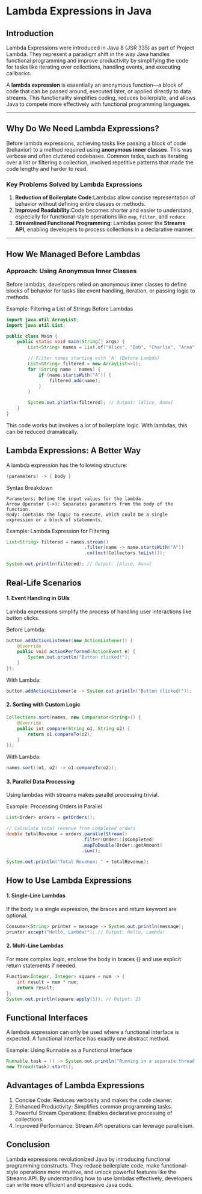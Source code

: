 # Lambda Expressions in Java

## Introduction

Lambda Expressions were introduced in Java 8 (JSR 335) as part of Project Lambda. They represent a paradigm shift in the way Java handles functional programming and improve productivity by simplifying the code for tasks like iterating over collections, handling events, and executing callbacks.

A **lambda expression** is essentially an anonymous function—a block of code that can be passed around, executed later, or applied directly to data streams. This functionality simplifies coding, reduces boilerplate, and allows Java to compete more effectively with functional programming languages.

---

## Why Do We Need Lambda Expressions?

Before lambda expressions, achieving tasks like passing a block of code (behavior) to a method required using **anonymous inner classes**. This was verbose and often cluttered codebases. Common tasks, such as iterating over a list or filtering a collection, involved repetitive patterns that made the code lengthy and harder to read.

### Key Problems Solved by Lambda Expressions

1. **Reduction of Boilerplate Code**:Lambdas allow concise representation of behavior without defining entire classes or methods.
2. **Improved Readability**:Code becomes shorter and easier to understand, especially for functional-style operations like `map`, `filter`, and `reduce`.
3. **Streamlined Functional Programming**:
   Lambdas power the **Streams API**, enabling developers to process collections in a declarative manner.

---

## How We Managed Before Lambdas

### Approach: Using Anonymous Inner Classes

Before lambdas, developers relied on anonymous inner classes to define blocks of behavior for tasks like event handling, iteration, or passing logic to methods.

Example: Filtering a List of Strings Before Lambdas

```java
import java.util.ArrayList;
import java.util.List;

public class Main {
    public static void main(String[] args) {
        List<String> names = List.of("Alice", "Bob", "Charlie", "Anna");

        // Filter names starting with 'A' (Before Lambda)
        List<String> filtered = new ArrayList<>();
        for (String name : names) {
            if (name.startsWith("A")) {
                filtered.add(name);
            }
        }

        System.out.println(filtered); // Output: [Alice, Anna]
    }
}
```


This code works but involves a lot of boilerplate logic. With lambdas, this can be reduced dramatically.


## Lambda Expressions: A Better Way

A lambda expression has the following structure:

```java
(parameters) -> { body }
```

Syntax Breakdown

    Parameters: Define the input values for the lambda.
    Arrow Operator (->): Separates parameters from the body of the function.
    Body: Contains the logic to execute, which could be a single expression or a block of statements.

Example: Lambda Expression for Filtering
```java
List<String> filtered = names.stream()
                             .filter(name -> name.startsWith("A"))
                             .collect(Collectors.toList());

System.out.println(filtered); // Output: [Alice, Anna]
```

## Real-Life Scenarios

#### 1. Event Handling in GUIs

Lambda expressions simplify the process of handling user interactions like button clicks.

Before Lambda:

```java
button.addActionListener(new ActionListener() {
    @Override
    public void actionPerformed(ActionEvent e) {
        System.out.println("Button clicked!");
    }
});
```

With Lambda:
```java
button.addActionListener(e -> System.out.println("Button clicked!"));
```

#### 2. Sorting with Custom Logic
```java
Collections.sort(names, new Comparator<String>() {
    @Override
    public int compare(String o1, String o2) {
        return o1.compareTo(o2);
    }
});
```

With Lambda:

```java
names.sort((o1, o2) -> o1.compareTo(o2));
```

#### 3. Parallel Data Processing

Using lambdas with streams makes parallel processing trivial.

Example: Processing Orders in Parallel


```java
List<Order> orders = getOrders();

// Calculate total revenue from completed orders
double totalRevenue = orders.parallelStream()
                            .filter(Order::isCompleted)
                            .mapToDouble(Order::getAmount)
                            .sum();

System.out.println("Total Revenue: " + totalRevenue);
```



## How to Use Lambda Expressions

#### 1. Single-Line Lambdas
If the body is a single expression, the braces and return keyword are optional.

```java
Consumer<String> printer = message -> System.out.println(message);
printer.accept("Hello, Lambda!"); // Output: Hello, Lambda!
```




#### 2. Multi-Line Lambdas
For more complex logic, enclose the body in braces {} and use explicit return statements if needed.

```java
Function<Integer, Integer> square = num -> {
    int result = num * num;
    return result;
};
System.out.println(square.apply(5)); // Output: 25
```



## Functional Interfaces

A lambda expression can only be used where a functional interface is expected. A functional interface has exactly one abstract method.

Example: Using Runnable as a Functional Interface
```java
Runnable task = () -> System.out.println("Running in a separate thread!");
new Thread(task).start();
```

## Advantages of Lambda Expressions

1.    Concise Code: Reduces verbosity and makes the code cleaner.
2.    Enhanced Productivity: Simplifies common programming tasks.
 3.   Powerful Stream Operations: Enables declarative processing of collections.
 4.   Improved Performance: Stream API operations can leverage parallelism.


## Conclusion

Lambda expressions revolutionized Java by introducing functional programming constructs. They reduce boilerplate code, make functional-style operations more intuitive, and unlock powerful features like the Streams API. By understanding how to use lambdas effectively, developers can write more efficient and expressive Java code.